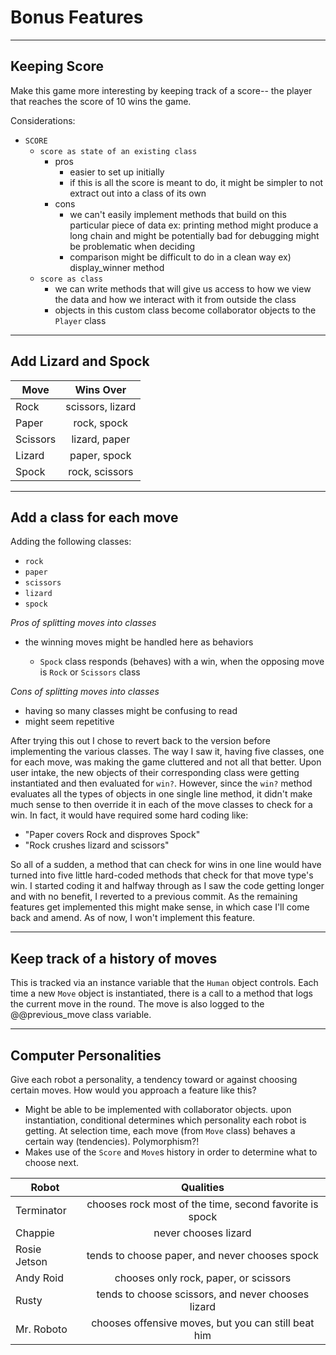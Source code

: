 # Bonus Features
---
## Keeping Score

   Make this game more interesting by keeping track of a score-- the player
   that reaches the score of 10 wins the game.

   Considerations:
   - `SCORE`
      - `score as state of an existing class`
        - pros
          - easier to set up initially
          - if this is all the score is meant to do, it might be simpler to not extract out into a class of its own
        - cons
          - we can't easily implement methods that build on this particular piece of data
            ex: printing method might produce a long chain and might be potentially bad for debugging
                might be problematic when deciding
          - comparison might be difficult to do in a clean way ex) display_winner method
      - `score as class`
        - we can write methods that will give us access to how we view the data and how we interact with it from outside the class
        - objects in this custom class become collaborator objects to the `Player` class
---
## Add Lizard and Spock

|     Move      |     Wins Over     |
| ------------- |:-----------------:|
| Rock          | scissors, lizard  |
| Paper         | rock, spock       |
| Scissors      | lizard, paper     |
| Lizard        | paper, spock      |
| Spock         | rock, scissors    |
---

## Add a class for each move
Adding the following classes:
  - `rock`
  - `paper`
  - `scissors`
  - `lizard`
  - `spock`

  *Pros of splitting moves into classes*

  - the winning moves might be handled here as behaviors

    - `Spock` class responds (behaves) with a win, when the opposing move is `Rock` or `Scissors` class

  *Cons of splitting moves into classes*

  - having so many classes might be confusing to read
  - might seem repetitive

After trying this out I chose to revert back to the version before implementing the various classes. The way I saw it, having five classes, one for each move, was making the game cluttered and not all that better.
Upon user intake, the new objects of their corresponding class were getting instantiated and then evaluated for `win?`. However, since the `win?` method evaluates all the types of objects in one single line method, it didn't make much sense to then override it in each of the move classes to check for a win. In fact, it would have required some hard coding like:
- "Paper covers Rock and disproves Spock"
- "Rock crushes lizard and scissors"

So all of a sudden, a method that can check for wins in one line would have turned into five little hard-coded methods that check for that move type's win.
I started coding it and halfway through as I saw the code getting longer and with no benefit, I reverted to a previous commit.
As the remaining features get implemented this might make sense, in which case I'll come back and amend. As of now, I won't implement this feature.

---
## Keep track of a history of moves

This is tracked via an instance variable that the `Human` object controls. Each time a new `Move` object is instantiated, there is a call to a method that logs the current move in the round. The move is also logged to the @@previous_move class variable.

---
## Computer Personalities
Give each robot a personality, a tendency toward or against choosing certain moves.
How would you approach a feature like this?

- Might be able to be implemented with collaborator objects.
  upon instantiation, conditional determines which personality each robot is getting.
  At selection time, each move (from `Move` class) behaves a certain way (tendencies).
  Polymorphism?!
- Makes use of the `Score` and `Move`s history in order to determine what to choose next.

|     Robot          |                       Qualities                           |
| ------------------ |:---------------------------------------------------------:|
| Terminator         | chooses rock most of the time, second favorite is spock   |
| Chappie            | never chooses lizard                                      |
| Rosie Jetson       | tends to choose paper, and never chooses spock            |
| Andy Roid          | chooses only rock, paper, or scissors                     |
| Rusty              | tends to choose scissors, and never chooses lizard        |
| Mr. Roboto         | chooses offensive moves, but you can still beat him       |